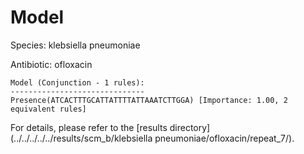 
# Model

Species: klebsiella pneumoniae

Antibiotic: ofloxacin

```
Model (Conjunction - 1 rules):
------------------------------
Presence(ATCACTTTGCATTATTTTATTAAATCTTGGA) [Importance: 1.00, 2 equivalent rules]

```

For details, please refer to the [results directory](../../../../../results/scm_b/klebsiella pneumoniae/ofloxacin/repeat_7/).


